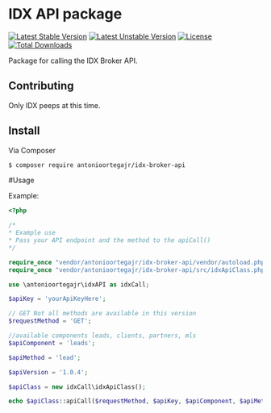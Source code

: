 # IDX API package

[![Latest Stable Version](https://poser.pugx.org/antonioortegajr/idx-broker-api/v/stable)](https://packagist.org/packages/antonioortegajr/idx-broker-api)
[![Latest Unstable Version](https://poser.pugx.org/antonioortegajr/idx-broker-api/v/unstable)](https://packagist.org/packages/antonioortegajr/idx-broker-api)
[![License](https://poser.pugx.org/antonioortegajr/idx-broker-api/license)](https://packagist.org/packages/antonioortegajr/idx-broker-api)
[![Total Downloads](https://poser.pugx.org/antonioortegajr/idx-broker-api/downloads)](https://packagist.org/packages/antonioortegajr/idx-broker-api)

Package for calling the IDX Broker API.

## Contributing

Only IDX peeps at this time.


## Install

Via Composer
``` bash
$ composer require antonioortegajr/idx-broker-api
```


#Usage

Example:
```php
<?php

/*
* Example use
* Pass your API endpoint and the method to the apiCall()
*/

require_once "vendor/antonioortegajr/idx-broker-api/vendor/autoload.php";
require_once "vendor/antonioortegajr/idx-broker-api/src/idxApiClass.php";

use \antonioortegajr\idxAPI as idxCall;

$apiKey = 'yourApiKeyHere';

// GET Not all methods are available in this version
$requestMethod = 'GET';

//available components leads, clients, partners, mls
$apiComponent = 'leads';

$apiMethod = 'lead';

$apiVersion = '1.0.4';

$apiClass = new idxCall\idxApiClass();

echo $apiClass::apiCall($requestMethod, $apiKey, $apiComponent, $apiMethod, $apiVersion);
